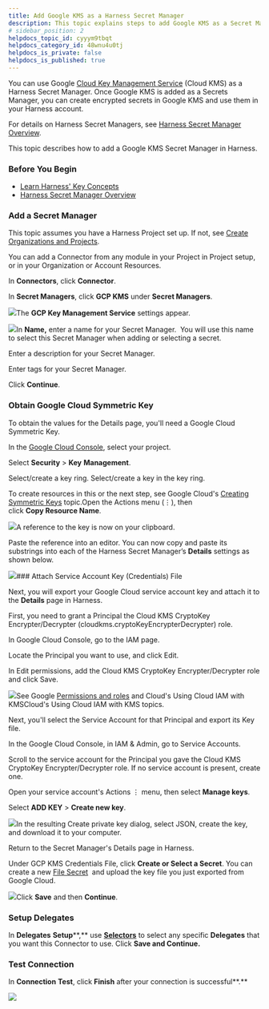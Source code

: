 ```yaml
---
title: Add Google KMS as a Harness Secret Manager
description: This topic explains steps to add Google KMS as a Secret Manager.
# sidebar_position: 2
helpdocs_topic_id: cyyym9tbqt
helpdocs_category_id: 48wnu4u0tj
helpdocs_is_private: false
helpdocs_is_published: true
---
```


You can use Google [Cloud Key Management Service](https://cloud.google.com/security-key-management) (Cloud KMS) as a Harness Secret Manager. Once Google KMS is added as a Secrets Manager, you can create encrypted secrets in Google KMS and use them in your Harness account.

For details on Harness Secret Managers, see [Harness Secret Manager Overview](/article/hngrlb7rd6-harness-secret-manager-overview).

This topic describes how to add a Google KMS Secret Manager in Harness.

### Before You Begin

* [Learn Harness' Key Concepts](/article/hv2758ro4e-learn-harness-key-concepts)
* [Harness Secret Manager Overview](/article/hngrlb7rd6-harness-secret-manager-overview)

### Add a Secret Manager

This topic assumes you have a Harness Project set up. If not, see [Create Organizations and Projects](/article/36fw2u92i4-create-an-organization).

You can add a Connector from any module in your Project in Project setup, or in your Organization or Account Resources.

In **Connectors**, click **Connector**.

In **Secret Managers**, click **GCP KMS** under **Secret Managers**.

![](https://files.helpdocs.io/i5nl071jo5/articles/cyyym9tbqt/1633930160335/screenshot-2021-10-11-at-10-54-51-am.png)The **GCP Key Management Service** settings appear.

![](https://files.helpdocs.io/i5nl071jo5/articles/cyyym9tbqt/1633535711169/screenshot-2021-10-06-at-9-24-27-pm.png)In **Name,** enter a name for your Secret Manager.  You will use this name to select this Secret Manager when adding or selecting a secret.

Enter a description for your Secret Manager.

Enter tags for your Secret Manager.

Click **Continue**.

### Obtain Google Cloud Symmetric Key

To obtain the values for the Details page, you'll need a Google Cloud Symmetric Key.

In the [Google Cloud Console](https://console.cloud.google.com/), select your project.

Select **Security** > **Key** **Management**.

Select/create a key ring. Select/create a key in the key ring.

To create resources in this or the next step, see Google Cloud's [Creating Symmetric Keys](https://cloud.google.com/kms/docs/creating-keys) topic.Open the Actions menu (⋮), then click **Copy Resource Name**.

![](https://files.helpdocs.io/i5nl071jo5/articles/cyyym9tbqt/1633670463751/screenshot-2021-10-08-at-10-49-00-am.png)A reference to the key is now on your clipboard.

Paste the reference into an editor. You can now copy and paste its substrings into each of the Harness Secret Manager’s **Details** settings as shown below.

![](https://files.helpdocs.io/i5nl071jo5/articles/cyyym9tbqt/1633693386649/screenshot-2021-10-08-at-5-12-29-pm.png)### Attach Service Account Key (Credentials) File

Next, you will export your Google Cloud service account key and attach it to the **Details** page in Harness.

First, you need to grant a Principal the Cloud KMS CryptoKey Encrypter/Decrypter (cloudkms.cryptoKeyEncrypterDecrypter) role.

In Google Cloud Console, go to the IAM page.

Locate the Principal you want to use, and click Edit.

In Edit permissions, add the Cloud KMS CryptoKey Encrypter/Decrypter role and click Save.

![](https://files.helpdocs.io/i5nl071jo5/articles/cyyym9tbqt/1634892938561/screenshot-2021-10-22-at-11-48-30-am.png)See Google [Permissions and roles](https://cloud.google.com/kms/docs/reference/permissions-and-roles) and Cloud's Using Cloud IAM with KMSCloud's Using Cloud IAM with KMS topics.

Next, you'll select the Service Account for that Principal and export its Key file.

In the Google Cloud Console, in IAM & Admin, go to Service Accounts.

Scroll to the service account for the Principal you gave the Cloud KMS CryptoKey Encrypter/Decrypter role. If no service account is present, create one.

Open your service account's Actions ⋮ menu, then select **Manage keys**.

Select **ADD KEY** > **Create new key**.

![](https://files.helpdocs.io/i5nl071jo5/articles/cyyym9tbqt/1633690607040/screenshot-2021-10-08-at-4-22-40-pm.png)In the resulting Create private key dialog, select JSON, create the key, and download it to your computer.

Return to the Secret Manager's Details page in Harness.

Under GCP KMS Credentials File, click **Create or Select a Secret**. You can create a new [File Secret](https://ngdocs.harness.io/article/77tfo7vtea-add-file-secrets)  and upload the key file you just exported from Google Cloud.

![](https://files.helpdocs.io/i5nl071jo5/articles/cyyym9tbqt/1633691386119/screenshot-2021-10-08-at-4-39-07-pm.png)Click **Save** and then **Continue**.

### Setup Delegates

In **Delegates** **Setup****,** use [**Selectors**](/article/nnuf8yv13o-select-delegates-with-selectors#option_select_a_delegate_for_a_connector_using_tags) to select any specific **Delegates** that you want this Connector to use. Click **Save and Continue.**

### Test Connection

In **Connection** **Test**, click **Finish** after your connection is successful**.**

![](https://files.helpdocs.io/i5nl071jo5/articles/cyyym9tbqt/1634895260101/screenshot-2021-10-22-at-1-02-10-pm.png)